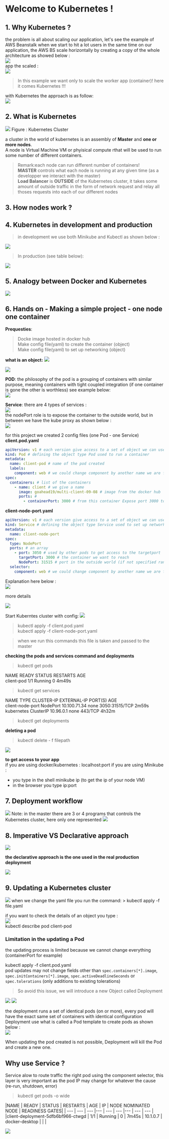 # Welcome to Kubernetes !

## 1. Why Kubernetes ?
the problem is all about scaling our application, let's see the example of AWS Beanstalk when we start to hit a lot users in the same time on our application, the AWS BS scale horizontally by creating a copy of the whole architecture as showed below :  
<img src="/photos/12.png">  
app the scaled :  
<img src="/photos/13.png">

> In this example we want only to scale the worker app (container)! here it comes Kubernetes !!!

with Kubernetes the approach is as follow:  
<img src="/photos/14.png">

## 2. What is Kubernetes
<img src="/photos/15.png">  
Figure : Kubernetes Cluster

a cluster in the world of kubernetes is an assembly of **Master** and **one or more nodes**.  
A node is Virtual Machine VM or phyisical compute rthat will be used to run some number of different containers.  
> Remark:each node can run different number of containers!  
> **MASTER** controls what each node is running at any given time (as a developper we interact with the master)  
> **Load Balancer** is **OUTSIDE** of the Kubernetes cluster, it takes some amount of outside traffic in the form of network request and relay all thoses requests into each of our different nodes  

## 3. How nodes work ?

## 4. Kubernetes in development and production
> in development we use both Minikube and Kubectl as shown below :  
<img src="/photos/16.png">

> In production (see table below):  
<img src="/photos/17.png">

## 5. Analogy between Docker and Kubernetes
<img src="/photos/18.png">

## 6. Hands on - Making a simple project - one node one container
**Prequesties**:  
> Docke image hosted in docker hub  
> Make config file(yaml) to create the container (object)  
> Make config file(yaml) to set up networking (object)  

**what is an object:**
<img src="/photos/19.png">  

<img src="/photos/21.png">  

**POD**: the philosophy of the pod is a grouping of containers with similar purpose, meaning containers with tight coupled integration (if one container is gone the other is worthless) see example below:    
<img src="/photos/20.png">

**Service**: there are 4 types of services :  
<img src="/photos/22.png">  
the nodePort role is to expose the container to the outside world, but in between we have the kube proxy as shown below :  
<img src="/photos/23.png">  

for this project we created 2 config files (one Pod - one Service)  
**client.pod.yaml**
```YAML
apiVersion: v1 # each version give access to a set of object we can use
kind: Pod # defining the object type Pod used to run a container
metadata:
  name: client-pod # name of the pod created
  labels:
    component: web # we could change component by another name we are free
spec:
  containers: # list of the containers
    - name: client # we give a name
      image: goahead19/multi-client-09-08 # image from the docker hub
      ports: #
        - containerPort: 3000 # from this container Expose port 3000 to the outside world
```
**client-node-port.yaml**
```YAML
apiVersion: v1 # each version give access to a set of object we can use
kind: Service # defining the object type Service used to set up networking
metadata:
  name: client-node-port
spec:
  type: NodePort
  ports: # an array
    - port: 3050 # used by other pods to get access to the targetport
      targetPort: 3000 # the container we want to reach
      NodePort: 31515 # port in the outside world (if not specified random assign btw 30000-32767)) used in our browser
  selector:
    component: web # we could change component by another name we are free
```

Explanation here below :  
<img src="/photos/24.png">  

more details  

<img src="/photos/25.png"> 

Start Kuberntes cluster with config: 
<img src="/photos/26.png">  
> kubectl apply -f client.pod.yaml  
> kubectl apply -f client-node-port.yaml  

> when we run this commands this file is taken and passed to the master  

**checking the pods and services command and deployments**

> kubectl get pods  

NAME         READY   STATUS    RESTARTS   AGE  
client-pod   1/1     Running   0          4m49s  

> kubectl get services  

NAME               TYPE        CLUSTER-IP     EXTERNAL-IP   PORT(S)          AGE  
client-node-port   NodePort    10.100.71.34     none       3050:31515/TCP   2m59s  
kubernetes         ClusterIP   10.96.0.1        none        443/TCP          4h32m  

> kubectl get deployments

**deleting a pod**
> kubectl delete - f filepath  
<img src="/photos/36.png"> 

**to get access to your app**  
if you are using docker/kubernetes : localhost:port
if you are using Minikube :  
- you type in the shell minikube ip (to get the ip of your node VM)
- in the browser you type ip:port

## 7. Deployment workflow

<img src="/photos/27.png">  
Note: in the master there are 3 or 4 programs that controls the Kubernetes cluster, here only one represented
<img src="/photos/28.png">  

## 8. Imperative VS Declarative approach
<img src="/photos/29.png">  

**the declarative approach is the one used in the real production deployment**  

<img src="/photos/30.png">  


## 9. Updating a Kubernetes cluster
<img src="/photos/31.png">  
when we change the yaml file you run the command:  
> kubectl apply -f file.yaml  

if you want to check the details of an object you type :  
<img src="/photos/32.png">  
kubectl describe pod client-pod

### Limitation in the updating a Pod
the updating process is limited because we cannot change everything (containerPort for example)  

kubectl apply -f client.pod.yaml  
pod updates may not change fields other than `spec.containers[*].image`, `spec.initContainers[*].image`, `spec.activeDeadlineSeconds` or `spec.tolerations` (only additions to existing tolerations)

> So avoid this issue, we will introduce a new Object called Deployment  
<img src="/photos/33.png">  
<img src="/photos/34.png">  

the deployment runs a set of identical pods (on or more), every pod will have the exact same set of containers with identical configuration  
Deployment use what is called a Pod template to create pods as shown below :  
<img src="/photos/35.png">

When updating the pod created is not possible, Deployment will kill the Pod and create a new one.

## Why use Service ? 
Service alow to route traffic the right pod using the component selector, this layer is very important as the pod IP may change for whatever the cause (re-run, shutdown, error)  
> kubectl get pods -o wide  

|NAME                   |              READY  | STATUS  |  RESTARTS  | AGE  |   IP   |      NODE             NOMINATED NODE  | READINESS GATES|
| --- | --- | --- |--- | --- | --- |--- | --- | --- |
|client-deployment-5dfb6bf966-ctwgd |  1/1  |   Running |  0   |       7m45s |  10.1.0.7  | docker-desktop  |  <none>     |      <none>|  

<img src="/photos/37.png">